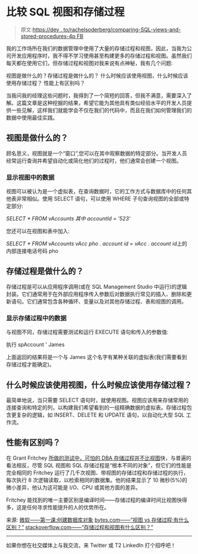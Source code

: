# 比较 SQL 视图和存储过程

> 原文:[https://dev . to/rachelsoderberg/comparing-SQL-views-and-stored-procedures-4p FB](https://dev.to/rachelsoderberg/comparing-sql-views-and-stored-procedures-4pfb)

我的工作场所在我们的数据管理中使用了大量的存储过程和视图，因此，当我为公司开发应用程序时，我不得不学习使用甚至构建更多的存储过程和视图。虽然我们每天都在使用它们，但存储过程和视图对我来说有点神秘，我有几个问题:

视图是做什么的？存储过程是做什么的？
什么时候应该使用视图，什么时候应该使用存储过程？
性能上有区别吗？

当我问我的经理这些问题时，我得到了一个简短的回答，但我不满意，需要深入了解。这篇文章是这种挖掘的结果，希望它能为其他具有类似经验水平的开发人员提供一些见解，这样我们就能学会不仅在我们的代码中，而且在我们如何管理我们的数据中使用最佳实践。

## 视图是做什么的？

顾名思义，视图就是一个“窗口”,您可以在其中观察数据的特定部分。当开发人员经常运行查询并希望自动化或简化他们的过程时，他们通常会创建一个视图。

### 显示视图中的数据

视图可以被认为是一个虚拟表，在查询数据时，它的工作方式与数据库中的任何其他表非常相似。使用 SELECT 语句，可以使用 WHERE 子句查询视图的全部或特定部分:

*SELECT * FROM vAccounts
其中 accountId = '523'*

您还可以在视图和表中加入:

*SELECT * FROM vAccounts vAcc
pho . account id = vAcc . account id*上的内部连接电话号码 pho

## 存储过程是做什么的？

存储过程是可以从应用程序调用(或在 SQL Management Studio 中运行)的逻辑封装。它们通常用于在外部应用程序传入参数后对数据执行常见的插入、删除和更新语句。它们通常包含各种循环、变量以及对其他存储过程、表和视图的调用。

### 显示存储过程中的数据

与视图不同，存储过程需要测试和运行 EXECUTE 语句和传入的参数值:

执行 spAccount ' James

上面返回的结果将是一个与 James 这个名字有某种关联的虚拟表(我们需要看到存储过程才能确定)。

## 什么时候应该使用视图，什么时候应该使用存储过程？

最简单地说，当只需要 SELECT 语句时，就使用视图。视图应该用来存储常用的连接查询和特定的列，以构建我们希望看到的一组精确数据的虚拟表。存储过程包含更复杂的逻辑，如 INSERT、DELETE 和 UPDATE 语句，以自动化大型 SQL 工作流。

## 性能有区别吗？

在 Grant Fritchey [所做的测试中，可怕的 DBA 存储过程并不比视图](https://www.scarydba.com/2016/11/01/stored-procedures-not-faster-views/)快，与普遍的看法相反，尽管 SQL 视图和 SQL 存储过程是“根本不同的对象”，但它们的性能是完全相同的 Fritchey 运行了几千次视图、带视图的存储过程和存储过程的执行，每次执行 8 次逻辑读取，以检索相同的数据集。他的结果显示了 10 微秒(5%)的微小差异，他认为这可能是 I/O、CPU 或其他方面的差异。

Fritchey 能找到的唯一主要区别是编译时间——存储过程的编译时间比视图快得多，这是任何寻求性能提升的人的优势所在。

来源:
[微软——第一课:创建数据库对象](https://docs.microsoft.com/en-us/sql/t-sql/lesson-1-creating-database-objects?view=sql-server-2017)
[bytes.com——“视图 vs 存储过程:有什么区别？”](https://bytes.com/topic/sql-server/answers/450173-views-vs-stored-procedures-whats-difference)
[stackoverflow.com——“存储过程和视图有什么区别？”](https://stackoverflow.com/questions/5194995/what-is-the-difference-between-a-stored-procedure-and-a-view)

* * *

如果你想在社交媒体上与我交流，来 Twitter 或 T2 LinkedIn 打个招呼吧！